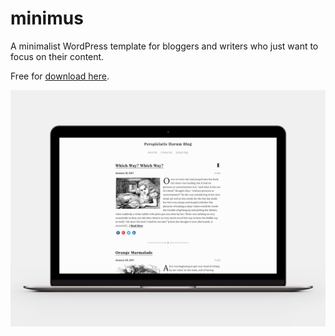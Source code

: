 minimus
===

A minimalist WordPress template for bloggers and writers who just want to focus on their content.

Free for [download here](https://github.com/RiccardoZaffalon/minimus/archive/master.zip).

![alt tag](https://raw.githubusercontent.com/RiccardoZaffalon/minimus/master/screenshot.png)

